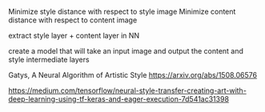 
Minimize style distance with respect to style image
Minimize content distance with respect to content image

extract style layer + content layer in NN

create a model that will take an input image and output the content and style intermediate layers

Gatys, A Neural Algorithm of Artistic Style
https://arxiv.org/abs/1508.06576

https://medium.com/tensorflow/neural-style-transfer-creating-art-with-deep-learning-using-tf-keras-and-eager-execution-7d541ac31398 
